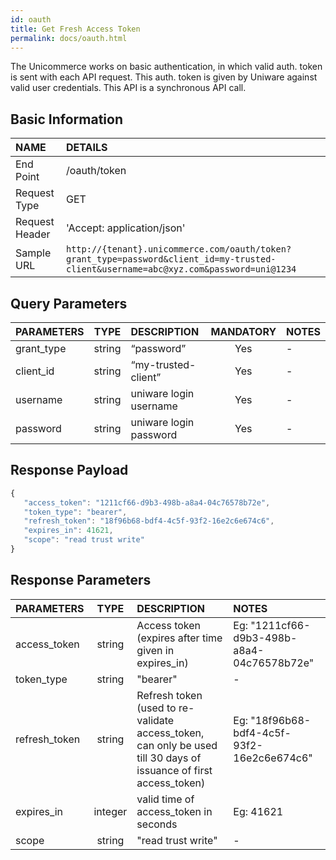 ```yaml
---
id: oauth
title: Get Fresh Access Token
permalink: docs/oauth.html
---
```


The Unicommerce works on basic authentication, in which valid auth. token is sent with each API request. This auth. token is given by Uniware against valid user credentials. This API is a synchronous API call.

## Basic Information

| NAME             | DETAILS                                                                 | 
| :----------------| :---------------------------------------------------------------------  | 
| End Point        | /oauth/token                                                              | 
| Request Type     | GET                                                                     | 
| Request Header   | 'Accept: application/json'                                               | 
| Sample URL       | `http://{tenant}.unicommerce.com/oauth/token?grant_type=password&client_id=my-trusted-client&username=abc@xyz.com&password=uni@1234`


## Query Parameters

|PARAMETERS  |TYPE    |DESCRIPTION             |MANDATORY  |NOTES    |	
|:-----------|:------:|:-----------------------|:---------:|:--------| 
| grant_type | string | “password”             | Yes | - | 
| client_id  | string | “my-trusted-client”    | Yes | - | 
| username   | string | uniware login username | Yes | - | 
| password   | string | uniware login password | Yes | - | 

   

## Response Payload
```js
{
   "access_token": "1211cf66-d9b3-498b-a8a4-04c76578b72e",
   "token_type": "bearer",
   "refresh_token": "18f96b68-bdf4-4c5f-93f2-16e2c6e674c6",
   "expires_in": 41621,
   "scope": "read trust write"
}
```

## Response Parameters

|PARAMETERS     		|TYPE      |DESCRIPTION	                              |NOTES                    |
|:----------------------|:--------:|:-----------------------------------------|:------------------------| 
| access_token  | string  | Access token (expires after time given in expires_in)                                                             | Eg: "1211cf66-d9b3-498b-a8a4-04c76578b72e" | 
| token_type    | string  | "bearer"                                                                                                          | -                                          | 
| refresh_token | string  | Refresh token (used to re-validate access\_token, can only be used till 30 days of issuance of first access_token) | Eg: "18f96b68-bdf4-4c5f-93f2-16e2c6e674c6" | 
| expires_in    | integer | valid time of access\_token in seconds                                                                             | Eg: 41621                                  | 
| scope         | string  | "read trust write"                                                                                                | -                                          | 
 
 
